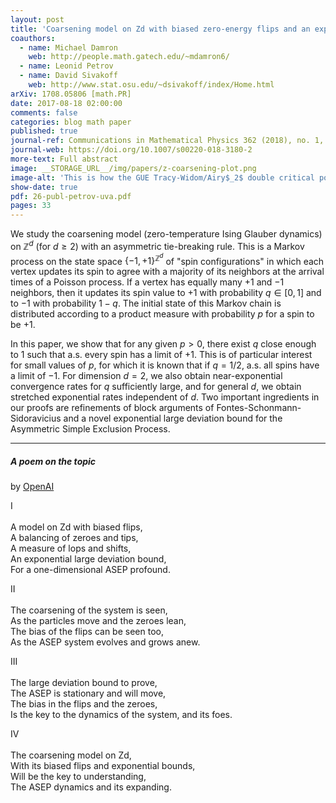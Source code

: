 ```yaml
---
layout: post
title: 'Coarsening model on Zd with biased zero-energy flips and an exponential large deviation bound for ASEP'
coauthors:
  - name: Michael Damron
    web: http://people.math.gatech.edu/~mdamron6/
  - name: Leonid Petrov
  - name: David Sivakoff
    web: http://www.stat.osu.edu/~dsivakoff/index/Home.html
arXiv: 1708.05806 [math.PR]
date: 2017-08-18 02:00:00
comments: false
categories: blog math paper
published: true
journal-ref: Communications in Mathematical Physics 362 (2018), no. 1, 185-217
journal-web: https://doi.org/10.1007/s00220-018-3180-2
more-text: Full abstract
image: __STORAGE_URL__/img/papers/z-coarsening-plot.png
image-alt: 'This is how the GUE Tracy-Widom/Airy$_2$ double critical point is deformed in our large deviations regime. In this case the double critical point is split into two real critical points, and the large deviations function comes from the difference between the values of $S(\cdot)$ at these two new points'
show-date: true
pdf: 26-publ-petrov-uva.pdf
pages: 33
---
```


We study the coarsening model (zero-temperature Ising Glauber dynamics) on
$\mathbb{Z}^d$ (for $d \geq 2$) with an asymmetric tie-breaking rule. This is a
Markov process on the state space $\{-1,+1\}^{\mathbb{Z}^d}$ of "spin
configurations" in which each vertex updates its spin to agree with a majority
of its neighbors at the arrival times of a Poisson process. If a vertex has
equally many $+1$ and $-1$ neighbors, then it updates its spin value to $+1$
with probability $q \in [0,1]$ and to $-1$ with probability $1-q$.
The initial state of this Markov chain 
is distributed according to a product measure with probability $p$ for a spin to be $+1$.

<!--more-->

In this
paper, we show that for any given $p>0$, there exist $q$ close enough to 1 such
that a.s. every spin has a limit of $+1$. This is of particular interest for
small values of $p$, for which it is known that if $q=1/2$, a.s. all spins have
a limit of $-1$. For dimension $d=2$, we also obtain near-exponential
convergence rates for $q$ sufficiently large, and for general $d$, we obtain
stretched exponential rates independent of $d$. Two important ingredients in
our proofs are refinements of block arguments of Fontes-Schonmann-Sidoravicius
and a novel exponential large deviation bound for the Asymmetric Simple
Exclusion Process.

---

##### A poem on the topic 

by [OpenAI](https://beta.openai.com/playground)

<p class="mt-4">
I<br>
<br>
A model on Zd with biased flips,<br>
A balancing of zeroes and tips,<br>
A measure of lops and shifts,<br>
An exponential large deviation bound,<br>
For a one-dimensional ASEP profound.<br>
</p><p>
II<br>
<br>
The coarsening of the system is seen,<br>
As the particles move and the zeroes lean,<br>
The bias of the flips can be seen too,<br>
As the ASEP system evolves and grows anew.<br>
</p><p>
III<br>
<br>
The large deviation bound to prove,<br>
The ASEP is stationary and will move,<br>
The bias in the flips and the zeroes,<br>
Is the key to the dynamics of the system, and its foes.<br>
</p><p class="mb-5">
IV<br>
<br>
The coarsening model on Zd,<br>
With its biased flips and exponential bounds,<br>
Will be the key to understanding,<br>
The ASEP dynamics and its expanding.<br>
</p>